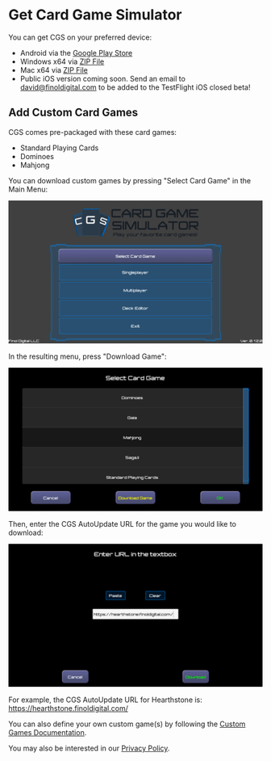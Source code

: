 # Get Card Game Simulator
You can get CGS on your preferred device:
- Android via the [Google Play Store](https://play.google.com/store/apps/details?id=com.finoldigital.cardgamesim)
- Windows x64 via [ZIP File](https://drive.google.com/uc?id=0B563jbWV7hpdQnl2a0tkNFB1T28&export=download)
- Mac x64 via [ZIP File](https://drive.google.com/uc?id=0B563jbWV7hpdQnp4ZDZKZDlWYnM&export=download)
- Public iOS version coming soon. Send an email to david@finoldigital.com to be added to the TestFlight iOS closed beta!

## Add Custom Card Games
CGS comes pre-packaged with these card games:
- Standard Playing Cards
- Dominoes
- Mahjong

You can download custom games by pressing "Select Card Game" in the Main Menu:

![Main Menu Image](screenshots/mainmenu.png)

In the resulting menu, press "Download Game":

![Game Selection Menu Image](screenshots/gameselection.png)

Then, enter the CGS AutoUpdate URL for the game you would like to download:

![Game Download Image](screenshots/gamedownload.png)

For example, the CGS AutoUpdate URL for Hearthstone is: https://hearthstone.finoldigital.com/

You can also define your own custom game(s) by following the [Custom Games Documentation](CUSTOM.md).

You may also be interested in our [Privacy Policy](PRIVACY.md).